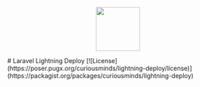 <p align="center"><img src="https://curious-minds.s3.amazonaws.com/lightning-deploy.svg" height="100px"></p>
# Laravel Lightning Deploy 
[![License](https://poser.pugx.org/curiousminds/lightning-deploy/license)](https://packagist.org/packages/curiousminds/lightning-deploy)